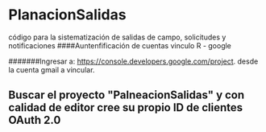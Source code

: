 # PlanacionSalidas
código para la sistematización de salidas de campo, solicitudes y notificaciones
####Auntenfificación de cuentas vinculo R - google

#######Ingresar a:  https://console.developers.google.com/project. desde la cuenta gmail a vincular.
## Buscar el proyecto "PalneacionSalidas" y con calidad de editor cree su propio ID de clientes OAuth 2.0

